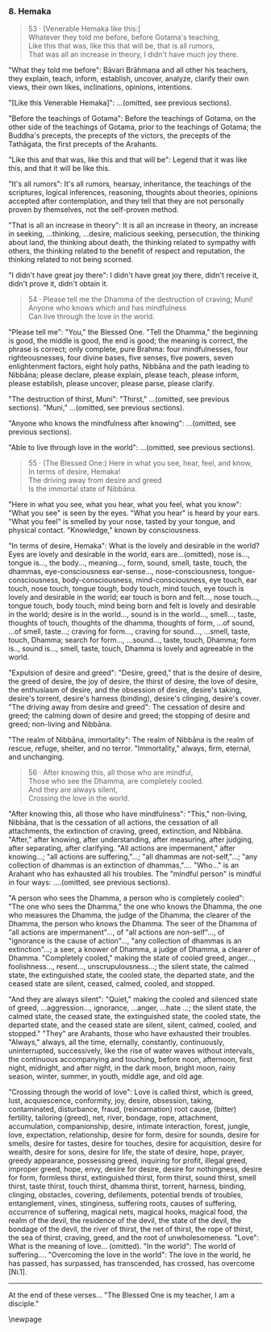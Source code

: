 ### 8. Hemaka

> 53 &middot; [Venerable Hemaka like this:]  
Whatever they told me before, before Gotama's teaching,  
Like this that was, like this that will be, that is all rumors,  
That was all an increase in theory, I didn't have much joy there.

"What they told me before": Bāvari Brāhmaṇa and all other his teachers, they
explain, teach, inform, establish, uncover, analyze, clarify their own views,
their own likes, inclinations, opinions, intentions.

"[Like this Venerable Hemaka]": ...(omitted, see previous sections).

"Before the teachings of Gotama": Before the teachings of Gotama, on the other
side of the teachings of Gotama, prior to the teachings of Gotama; the Buddha's
precepts, the precepts of the victors, the precepts of the Tathāgata, the first
precepts of the Arahants.

"Like this and that was, like this and that will be": Legend that it was like
this, and that it will be like this.

"It's all rumors": It's all rumors, hearsay, inheritance, the teachings of the
scriptures, logical inferences, reasoning, thoughts about theories, opinions
accepted after contemplation, and they tell that they are not personally proven
by themselves, not the self-proven method.

"That is all an increase in theory": It is all an increase in theory, an
increase in seeking, ...thinking, ...desire, malicious seeking, persecution, the
thinking about land, the thinking about death, the thinking related to sympathy
with others, the thinking related to the benefit of respect and reputation, the
thinking related to not being scorned.

"I didn't have great joy there": I didn't have great joy there, didn't receive
it, didn't prove it, didn't obtain it.

> 54 &middot; Please tell me the Dhamma of the destruction of craving; Muni!  
Anyone who knows which and has mindfulness  
Can live through the love in the world.

"Please tell me": "You," the Blessed One. "Tell the Dhamma," the beginning is
good, the middle is good, the end is good; the meaning is correct, the phrase is
correct; only complete, pure Brahma: four mindfulnesses, four righteousnesses,
four divine bases, five senses, five powers, seven enlightenment factors, eight
holy paths, Nibbāna and the path leading to Nibbāna; please declare, please
explain, please teach, please inform, please establish, please uncover, please
parse, please clarify.

"The destruction of thirst, Muni": "Thirst," ...(omitted, see previous
sections). "Muni," ...(omitted, see previous sections).

"Anyone who knows the mindfulness after knowing": ...(omitted, see previous
sections).

"Able to live through love in the world": ...(omitted, see previous sections).

> 55 &middot; (The Blessed One:) Here in what you see, hear, feel, and know,  
In terms of desire, Hemaka!  
The driving away from desire and greed  
Is the immortal state of Nibbāna.

"Here in what you see, what you hear, what you feel, what you know": "What you
see" is seen by the eyes. "What you hear" is heard by your ears. "What you feel"
is smelled by your nose, tasted by your tongue, and physical contact.
"Knowledge," known by consciousness.

"In terms of desire, Hemaka": What is the lovely and desirable in the world?
Eyes are lovely and desirable in the world, ears are...(omitted), nose is...,
tongue is..., the body..., meaning..., form, sound, smell, taste, touch, the
dhammas, eye-consciousness ear-sense..., nose-consciousness,
tongue-consciousness, body-consciousness, mind-consciousness, eye touch, ear
touch, nose touch, tongue tough, body touch, mind touch, eye touch is lovely and
desirable in the world; ear touch is born and felt..., nose touch..., tongue
touch, body touch, mind being born and felt is lovely and desirable in the
world; desire is in the world..., sound is in the world..., smell..., taste,
thoughts of touch, thoughts of the dhamma, thoughts of form, ...of sound, ...of
smell, taste...; craving for form..., craving for sound..., ...smell, taste,
touch, Dhamma; search for form..., ...sound..., taste, touch, Dhamma; form is..,
sound is..., smell, taste, touch, Dhamma is lovely and agreeable in the world.

"Expulsion of desire and greed": "Desire, greed," that is the desire of desire,
the greed of desire, the joy of desire, the thirst of desire, the love of
desire, the enthusiasm of desire, and the obsession of desire, desire's taking,
desire's torrent, desire's harness (binding), desire's clinging, desire's cover.
"The driving away from desire and greed": The cessation of desire and greed; the
calming down of desire and greed; the stopping of desire and greed; non-living
and Nibbāna.

"The realm of Nibbāna, immortality": The realm of Nibbāna is the realm of
rescue, refuge, shelter, and no terror. "Immortality," always, firm, eternal,
and unchanging.

> 56 &middot; After knowing this, all those who are mindful,  
Those who see the Dhamma, are completely cooled.  
And they are always silent,  
Crossing the love in the world.

"After knowing this, all those who have mindfulness": "This," non-living,
Nibbāna, that is the cessation of all actions, the cessation of all attachments,
the extinction of craving, greed, extinction, and Nibbāna. "After," after
knowing, after understanding, after measuring, after judging, after separating,
after clarifying. "All actions are impermanent," after knowing...; "all actions
are suffering,"...; "all dhammas are not-self,"...; "any collection of dhammas
is an extinction of dhammas,".... "Who..." is an Arahant who has exhausted all
his troubles. The "mindful person" is mindful in four ways: ....(omitted, see
previous sections).

"A person who sees the Dhamma, a person who is completely cooled": "The one who
sees the Dhamma," the one who knows the Dhamma, the one who measures the Dhamma,
the judge of the Dhamma, the clearer of the Dhamma, the person who knows the
Dhamma. The seer of the Dhamma of "all actions are impermanent"..., of "all
actions are non-self"..., of "ignorance is the cause of action"..., "any
collection of dhammas is an extinction"...; a seer, a knower of Dhamma, a judge
of Dhamma, a clearer of Dhamma. "Completely cooled," making the state of cooled
greed, anger..., foolishness..., resent..., unscrupulousness...; the silent
state, the calmed state, the extinguished state, the cooled state, the departed
state, and the ceased state are silent, ceased, calmed, cooled, and stopped.

"And they are always silent": "Quiet," making the cooled and silenced state of
greed, ...aggression..., ignorance, ...anger, ...hate ...; the silent state, the
calmed state, the ceased state, the extinguished state, the cooled state, the
departed state, and the ceased state are silent, silent, calmed, cooled, and
stopped." "They" are Arahants, those who have exhausted their troubles.
"Always," always, all the time, eternally, constantly, continuously,
uninterrupted, successively, like the rise of water waves without intervals, the
continuous accompanying and touching, before noon, afternoon, first night,
midnight, and after night, in the dark moon, bright moon, rainy season, winter,
summer, in youth, middle age, and old age.

"Crossing through the world of love": Love is called thirst, which is greed,
lust, acquiescence, conformity, joy, desire, obsession, taking, contaminated,
disturbance, fraud, (reincarnation) root cause, (bitter) fertility, tailoring
(greed), net, river, bondage, rope, attachment, accumulation, companionship,
desire, intimate interaction, forest, jungle, love, expectation, relationship,
desire for form, desire for sounds, desire for smells, desire for tastes, desire
for touches, desire for acquisition, desire for wealth, desire for sons, desire
for life, the state of desire, hope, prayer, greedy appearance, possessing
greed, inquiring for profit, illegal greed, improper greed, hope, envy, desire
for desire, desire for nothingness, desire for form, formless thirst,
extinguished thirst, form thirst, sound thirst, smell thirst, taste thirst,
touch thirst, dhamma thirst, torrent, harness, binding, clinging, obstacles,
covering, defilements, potential trends of troubles, entanglement, vines,
stinginess, suffering roots, causes of suffering, occurrence of suffering,
magical nets, magical hooks, magical food, the realm of the devil, the residence
of the devil, the state of the devil, the bondage of the devil, the river of
thirst, the net of thirst, the rope of thirst, the sea of thirst, craving,
greed, and the root of unwholesomeness. "Love": What is the meaning of love...
(omitted). "In the world": The world of suffering.... "Overcoming the love in
the world": The love in the world, he has passed, has surpassed, has
transcended, has crossed, has overcome [Ni.1].

---

At the end of these verses... "The Blessed One is my teacher, I am a disciple."

\newpage

